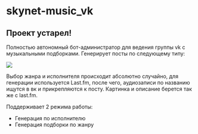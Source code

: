 # skynet-music_vk
## Проект устарел!

Полностью автономный бот-администратор для ведения группы vk с музыкальными подборками.
Генерирует посты по следующему типу:

![](https://pp.userapi.com/c840323/v840323925/24358/PVAF39glFzo.jpg)

Выбор жанра и исполнителя происходит абсолютно случайно, для генерации используется Last.fm, после чего, аудиозаписи по названию ищутся в вк и прикрепляются к посту.
Картинка и описание берется так же с last.fm.

Поддерживает 2 режима работы:
* Генерация по исполнителю
* Генерация подборки по жанру
